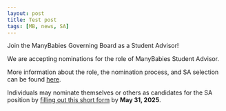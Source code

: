 ```yaml
---
layout: post
title: Test post
tags: [MB, news, SA]
---
```



Join the ManyBabies Governing Board as a Student Advisor!

We are accepting nominations for the role of ManyBabies Student Advisor.

More information about the role, the nomination process, and SA selection can be found [here]({{site.baseurl}}/newsletters/2025-studentadvisorcall).

Individuals may nominate themselves or others as candidates for the SA position by [filling out this short form](https://docs.google.com/forms/d/e/1FAIpQLSd38K4XyEKKqcWk1Olt50gFbnwlIBAUaB2dXhjxECmgXBcQBQ/viewform?usp=dialog) by **May 31, 2025**. 
